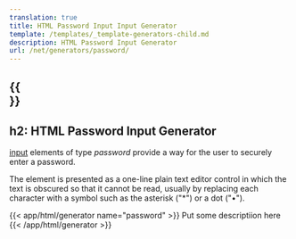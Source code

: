 ```yaml
---
translation: true
title: HTML Password Input Input Generator
template: /templates/_template-generators-child.md
description: HTML Password Input Generator
url: /net/generators/password/
---
```


{{<section overview>}}
---
h2: HTML Password Input Generator
---

[input](https://html.spec.whatwg.org/multipage/input.html#the-input-element) elements of type *password* provide a way for the user to securely enter a password.

The element is presented as a one-line plain text editor control in which the text is obscured so that it cannot be read, usually by replacing each character with a symbol such as the asterisk ("*") or a dot ("•").

{{< app/html/generator name="password" >}}
Put some descriptiion here
{{< /app/html/generator >}}
